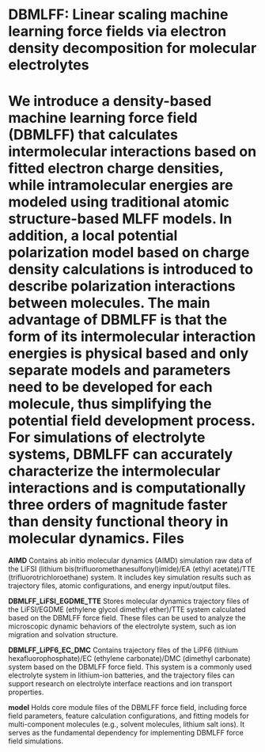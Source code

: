 DBMLFF: Linear scaling machine learning force fields via electron density decomposition for molecular electrolytes
=
We introduce a density-based machine learning force field (DBMLFF) that calculates intermolecular interactions based on fitted electron charge densities, while intramolecular energies are modeled using traditional atomic structure-based MLFF models. In addition, a local potential polarization model based on charge density calculations is introduced to describe polarization interactions between molecules. The main advantage of DBMLFF is that the form of its intermolecular interaction energies is physical based and only separate models and parameters need to be developed for each molecule, thus simplifying the potential field development process. For simulations of electrolyte systems, DBMLFF can accurately characterize the intermolecular interactions and is computationally three orders of magnitude faster than density functional theory in molecular dynamics.
Files
=
**AIMD** Contains ab initio molecular dynamics (AIMD) simulation raw data of the LiFSI (lithium bis(trifluoromethanesulfonyl)imide)/EA (ethyl acetate)/TTE (trifluorotrichloroethane) system. It includes key simulation results such as trajectory files, atomic configurations, and energy input/output files.

**DBMLFF_LiFSI_EGDME_TTE** Stores molecular dynamics trajectory files of the LiFSI/EGDME (ethylene glycol dimethyl ether)/TTE system calculated based on the DBMLFF force field. These files can be used to analyze the microscopic dynamic behaviors of the electrolyte system, such as ion migration and solvation structure.

**DBMLFF_LiPF6_EC_DMC** Contains trajectory files of the LiPF6 (lithium hexafluorophosphate)/EC (ethylene carbonate)/DMC (dimethyl carbonate) system based on the DBMLFF force field. This system is a commonly used electrolyte system in lithium-ion batteries, and the trajectory files can support research on electrolyte interface reactions and ion transport properties.

**model** Holds core module files of the DBMLFF force field, including force field parameters, feature calculation configurations, and fitting models for multi-component molecules (e.g., solvent molecules, lithium salt ions). It serves as the fundamental dependency for implementing DBMLFF force field simulations.
